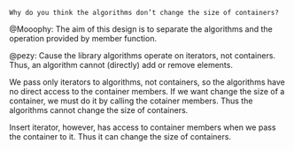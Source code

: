 

    Why do you think the algorithms don’t change the size of containers?

@Mooophy: The aim of this design is to separate the algorithms and the operation provided by member function.

@pezy: Cause the library algorithms operate on iterators, not containers. Thus, an algorithm cannot (directly) add or remove elements.




We pass only iterators to algorithms, not containers, so the algorithms have no direct access to the container members. If we want change the size of a container, we must do it by calling the cotainer members. Thus the algorithms cannot change the size of containers.

Insert iterator, however, has access to container members when we pass the container to it. Thus it can change the size of containers.
